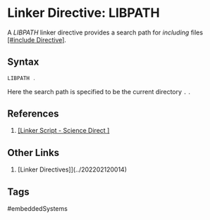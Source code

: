 # Linker Directive: LIBPATH

A *LIBPATH* linker directive provides a search path for *including* files [\[#include Directive\]](../202202151835).  

## Syntax
```c  
LIBPATH .
```

Here the search path is specified to be the current directory `.` .  

## References
1. [\[Linker Script - Science Direct \]](https://www.sciencedirect.com/topics/engineering/linker-script)  

## Other Links
1. \[Linker Directives\]](../202202120014)  

## Tags
#embeddedSystems
